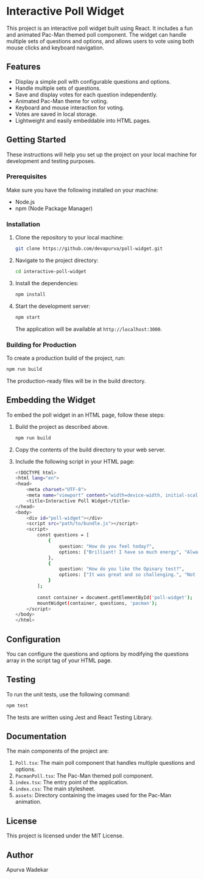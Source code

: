 # Interactive Poll Widget

This project is an interactive poll widget built using React. It includes a fun and animated Pac-Man themed poll component. The widget can handle multiple sets of questions and options, and allows users to vote using both mouse clicks and keyboard navigation.

## Features

- Display a simple poll with configurable questions and options.
- Handle multiple sets of questions.
- Save and display votes for each question independently.
- Animated Pac-Man theme for voting.
- Keyboard and mouse interaction for voting.
- Votes are saved in local storage.
- Lightweight and easily embeddable into HTML pages.

## Getting Started

These instructions will help you set up the project on your local machine for development and testing purposes.

### Prerequisites

Make sure you have the following installed on your machine:

- Node.js
- npm (Node Package Manager)

### Installation

1. Clone the repository to your local machine:

    ```bash
    git clone https://github.com/devapurva/poll-widget.git
    ```

2. Navigate to the project directory:

    ```bash
    cd interactive-poll-widget
    ```

3. Install the dependencies:

    ```bash
    npm install
    ```

4. Start the development server:

    ```bash
    npm start
    ```

    The application will be available at `http://localhost:3000`.

### Building for Production

To create a production build of the project, run:

```bash
npm run build
```

The production-ready files will be in the build directory.

## Embedding the Widget

To embed the poll widget in an HTML page, follow these steps:

1. Build the project as described above.
    ```bash
    npm run build
    ```

2. Copy the contents of the build directory to your web server.

3. Include the following script in your HTML page:
    ```bash
    <!DOCTYPE html>
    <html lang="en">
    <head>
        <meta charset="UTF-8">
        <meta name="viewport" content="width=device-width, initial-scale=1.0">
        <title>Interactive Poll Widget</title>
    </head>
    <body>
        <div id="poll-widget"></div>
        <script src="path/to/bundle.js"></script>
        <script>
            const questions = [
                {
                    question: "How do you feel today?",
                    options: ["Brilliant! I have so much energy", "Always can be worse.", "Please, end my misery."]
                },
                {
                    question: "How do you like the Opinary test?",
                    options: ["It was great and so challenging.", "Not bad, but you can improve.", "It was a nightmare, never again."]
                }
            ];
            
            const container = document.getElementById('poll-widget');
            mountWidget(container, questions, 'pacman');
        </script>
    </body>
    </html>
   ```

## Configuration

You can configure the questions and options by modifying the questions array in the script tag of your HTML page.

## Testing

To run the unit tests, use the following command:

```bash
npm test
```

The tests are written using Jest and React Testing Library.

## Documentation

The main components of the project are:

1. `Poll.tsx`: The main poll component that handles multiple questions and options.
2. `PacmanPoll.tsx`: The Pac-Man themed poll component.
3. `index.tsx`: The entry point of the application.
4. `index.css`: The main stylesheet.
5. `assets`: Directory containing the images used for the Pac-Man animation.

## License

This project is licensed under the MIT License.

## Author

Apurva Wadekar